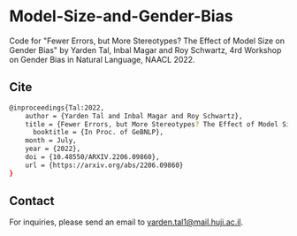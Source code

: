 # Model-Size-and-Gender-Bias

Code for "Fewer Errors, but More Stereotypes? The Effect of Model Size on Gender Bias" by Yarden Tal, Inbal Magar and Roy Schwartz, 4rd Workshop on Gender Bias in Natural Language, NAACL 2022.

## Cite
```bash
@inproceedings{Tal:2022,
    author = {Yarden Tal and Inbal Magar and Roy Schwartz},
    title = {Fewer Errors, but More Stereotypes? The Effect of Model Size on Gender Bias},
	  booktitle = {In Proc. of GeBNLP},
    month = July,
    year = {2022},
    doi = {10.48550/ARXIV.2206.09860},
    url = {https://arxiv.org/abs/2206.09860}
}

```

## Contact
For inquiries, please send an email to yarden.tal1@mail.huji.ac.il.
